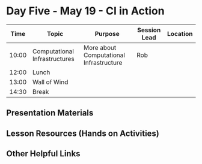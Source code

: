 
# Day Five - May 19 - CI in Action

| Time | Topic | Purpose | Session Lead | Location |
|------|-------|---------|--------------|----------|
| 10:00 | Computational Infrastructures | More about Computational Infrastructure | Rob |
| 12:00 | Lunch | | | |
| 13:00 | Wall of Wind | | | | 
| 14:30 | Break | | | | 

## Presentation Materials

## Lesson Resources (Hands on Activities)

## Other Helpful Links
